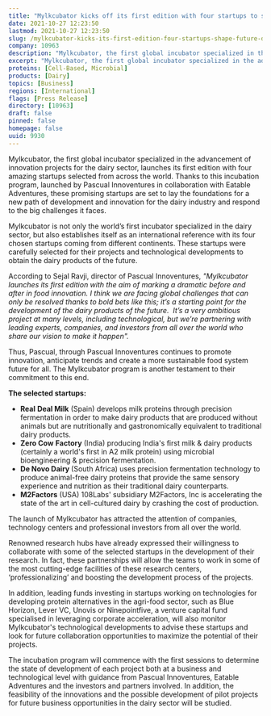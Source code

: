 ```yaml
---
title: "Mylkcubator kicks off its first edition with four startups to shape the future of dairy"
date: 2021-10-27 12:23:50
lastmod: 2021-10-27 12:23:50
slug: /mylkcubator-kicks-its-first-edition-four-startups-shape-future-dairy
company: 10963
description: "Mylkcubator, the first global incubator specialized in the advancement of innovation projects for the dairy sector, launches its first edition with four amazing startups selected from across the world."
excerpt: "Mylkcubator, the first global incubator specialized in the advancement of innovation projects for the dairy sector, launches its first edition with four amazing startups selected from across the world."
proteins: [Cell-Based, Microbial]
products: [Dairy]
topics: [Business]
regions: [International]
flags: [Press Release]
directory: [10963]
draft: false
pinned: false
homepage: false
uuid: 9930
---
```

<p>Mylkcubator, the first global incubator specialized in the advancement of innovation projects for the dairy sector, launches its first edition with four amazing startups selected from across the world. Thanks to this incubation program, launched by Pascual Innoventures in collaboration with Eatable Adventures, these promising startups are set to lay the foundations for a new path of development and innovation for the dairy industry and respond to the big challenges it faces.</p>
<p>Mylkcubator is not only the world’s first incubator specialized in the dairy sector, but also establishes itself as an international reference with its four chosen startups coming from different continents. These startups were carefully selected for their projects and technological developments to obtain the dairy products of the future.</p>
<p>According to Sejal Ravji, director of Pascual Innoventures, <em>"Mylkcubator launches its first edition with the aim of marking a dramatic before and after in food innovation. I think we are facing global challenges that can only be resolved thanks to bold bets like this; it’s a starting point for the development of the dairy products of the future.  It’s a very ambitious project at many levels, including technological, but we’re partnering with leading experts, companies, and investors from all over the world who share our vision to make it happen".</em></p>
<p>Thus, Pascual, through Pascual Innoventures continues to promote innovation, anticipate trends and create a more sustainable food system future for all. The Mylkcubator program is another testament to their commitment to this end.</p>
<p><strong>The selected startups:</strong></p>
<ul>
<li><strong>Real</strong> <strong>Deal Milk</strong> (Spain) develops milk proteins through precision fermentation in order to make dairy products that are produced without animals but are nutritionally and gastronomically equivalent to traditional dairy products.</li>
<li><strong>Zero Cow</strong> <strong>Factory</strong> (India) producing India's first milk & dairy products (certainly a world's first in A2 milk protein) using microbial bioengineering & precision fermentation.</li>
<li><strong>De Novo Dairy </strong>(South Africa) uses precision fermentation technology to produce animal-free dairy proteins that provide the same sensory experience and nutrition as their traditional dairy counterparts.</li>
<li><strong>M2Factors</strong> (USA) 108Labs' subsidiary M2Factors, Inc is accelerating the state of the art in cell-cultured dairy by crashing the cost of production.</li>
</ul>
<p>The launch of Mylkcubator has attracted the attention of companies, technology centers and professional investors from all over the world.</p>
<p>Renowned research hubs have already expressed their willingness to collaborate with some of the selected startups in the development of their research. In fact, these partnerships will allow the teams to work in some of the most cutting-edge facilities of these research centers, ‘professionalizing’ and boosting the development process of the projects.</p>
<p>In addition, leading funds investing in startups working on technologies for developing protein alternatives in the agri-food sector, such as Blue Horizon, Lever VC, Unovis or Ninepointfive, a venture capital fund specialised in leveraging corporate acceleration, will also monitor Mylkcubator's technological developments to advise these startups and look for future collaboration opportunities to maximize the potential of their projects.</p>
<p>The incubation program will commence with the first sessions to determine the state of development of each project both at a business and technological level with guidance from Pascual Innoventures, Eatable Adventures and the investors and partners involved. In addition, the feasibility of the innovations and the possible development of pilot projects for future business opportunities in the dairy sector will be studied.</p>
<p> </p>
